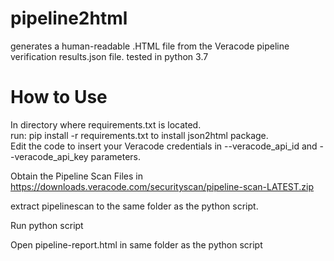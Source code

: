 # pipeline2html
generates a human-readable .HTML file from the Veracode pipeline verification results.json file.
tested in python 3.7

# How to Use
<p>
In directory where requirements.txt is located.<br />
run: pip install -r requirements.txt to install json2html package.<br />
Edit the code to insert your Veracode credentials in --veracode_api_id and --veracode_api_key parameters.<br />

Obtain the Pipeline Scan Files in https://downloads.veracode.com/securityscan/pipeline-scan-LATEST.zip<br />

extract pipelinescan to the same folder as the python script.<br />

Run python script<br />

Open pipeline-report.html in same folder as the python script<br />

</p>
